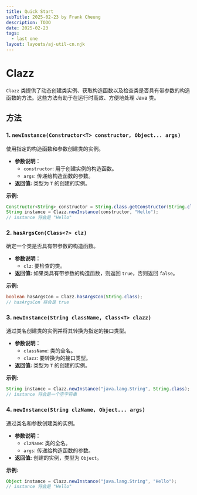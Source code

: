 ```yaml
---
title: Quick Start
subTitle: 2025-02-23 by Frank Cheung
description: TODO
date: 2025-02-23
tags:
  - last one
layout: layouts/aj-util-cn.njk
---
```


# Clazz
`Clazz` 类提供了动态创建类实例、获取构造函数以及检查类是否具有带参数的构造函数的方法。这些方法有助于在运行时高效、方便地处理 Java 类。

## 方法

### 1. `newInstance(Constructor<T> constructor, Object... args)`

使用指定的构造函数和参数创建类的实例。

*   **参数说明：**
    *   `constructor`: 用于创建实例的构造函数。
    *   `args`: 传递给构造函数的参数。
*   **返回值:** 类型为 `T` 的创建的实例。

**示例:**

```java
Constructor<String> constructor = String.class.getConstructor(String.class);
String instance = Clazz.newInstance(constructor, "Hello");
// instance 将会是 "Hello"
```

### 2. `hasArgsCon(Class<?> clz)`

确定一个类是否具有带参数的构造函数。

*   **参数说明：**
    *   `clz`: 要检查的类。
*   **返回值:** 如果类具有带参数的构造函数，则返回 `true`，否则返回 `false`。

**示例:**

```java
boolean hasArgsCon = Clazz.hasArgsCon(String.class);
// hasArgsCon 将会是 true
```

### 3. `newInstance(String className, Class<T> clazz)`

通过类名创建类的实例并将其转换为指定的接口类型。

*   **参数说明：**
    *   `className`: 类的全名。
    *   `clazz`: 要转换为的接口类型。
*   **返回值:** 类型为 `T` 的创建的实例。

**示例:**

```java
String instance = Clazz.newInstance("java.lang.String", String.class);
// instance 将会是一个空字符串
```

### 4. `newInstance(String clzName, Object... args)`

通过类名和参数创建类的实例。

*   **参数说明：**
    *   `clzName`: 类的全名。
    *   `args`: 传递给构造函数的参数。
*   **返回值:** 创建的实例，类型为 `Object`。

**示例:**

```java
Object instance = Clazz.newInstance("java.lang.String", "Hello");
// instance 将会是 "Hello"
```